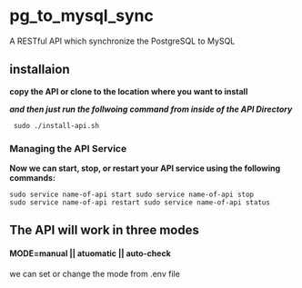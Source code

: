 # pg_to_mysql_sync
A RESTful API which synchronize the PostgreSQL to MySQL 

## installaion
**copy the API or clone to the location where you want to install**

***and then just run the follwoing command from inside of the API Directory***

<code> sudo ./install-api.sh </code>
### Managing the API Service
**Now we can start, stop, or restart your API service using the following commands:**

<code>sudo service name-of-api start
sudo service name-of-api stop
sudo service name-of-api restart
sudo service name-of-api status
</code>

## The API will work in three modes
#### MODE=manual || atuomatic || auto-check

we can set or change the mode from .env file

